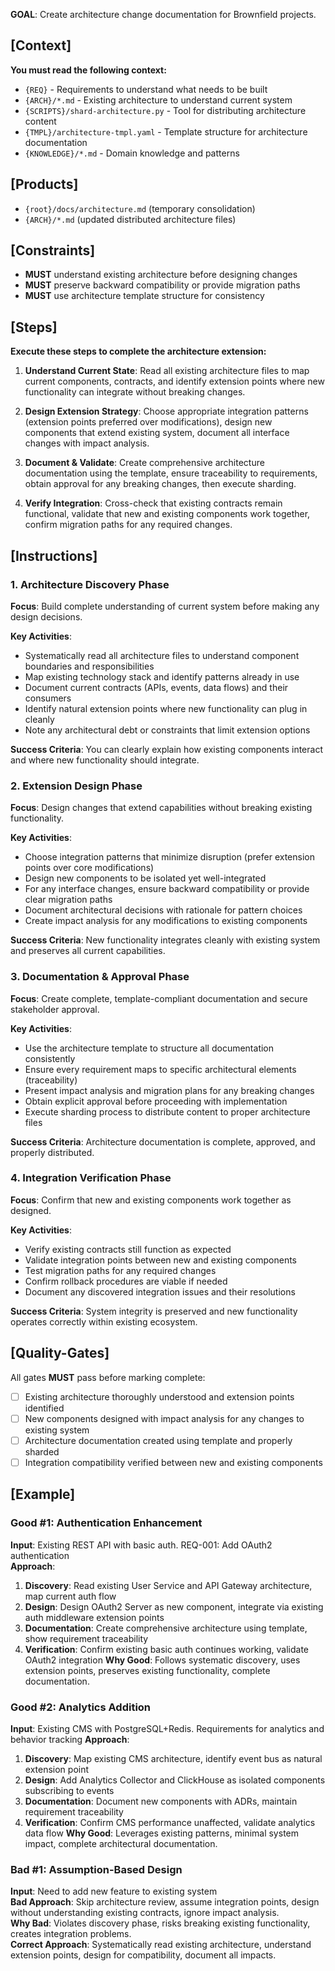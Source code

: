 **GOAL**: Create architecture change documentation for Brownfield projects.

## [Context]
**You must read the following context:**
- `{REQ}` - Requirements to understand what needs to be built
- `{ARCH}/*.md` - Existing architecture to understand current system
- `{SCRIPTS}/shard-architecture.py` - Tool for distributing architecture content
- `{TMPL}/architecture-tmpl.yaml` - Template structure for architecture documentation
- `{KNOWLEDGE}/*.md` - Domain knowledge and patterns

## [Products]
- `{root}/docs/architecture.md` (temporary consolidation)
- `{ARCH}/*.md` (updated distributed architecture files)

## [Constraints]
- **MUST** understand existing architecture before designing changes
- **MUST** preserve backward compatibility or provide migration paths
- **MUST** use architecture template structure for consistency

## [Steps]
**Execute these steps to complete the architecture extension:**

1. **Understand Current State**: Read all existing architecture files to map current components, contracts, and identify extension points where new functionality can integrate without breaking changes.

2. **Design Extension Strategy**: Choose appropriate integration patterns (extension points preferred over modifications), design new components that extend existing system, document all interface changes with impact analysis.

3. **Document & Validate**: Create comprehensive architecture documentation using the template, ensure traceability to requirements, obtain approval for any breaking changes, then execute sharding.

4. **Verify Integration**: Cross-check that existing contracts remain functional, validate that new and existing components work together, confirm migration paths for any required changes.

## [Instructions]

### 1. Architecture Discovery Phase
**Focus**: Build complete understanding of current system before making any design decisions.

**Key Activities**:
- Systematically read all architecture files to understand component boundaries and responsibilities
- Map existing technology stack and identify patterns already in use
- Document current contracts (APIs, events, data flows) and their consumers
- Identify natural extension points where new functionality can plug in cleanly
- Note any architectural debt or constraints that limit extension options

**Success Criteria**: You can clearly explain how existing components interact and where new functionality should integrate.

### 2. Extension Design Phase  
**Focus**: Design changes that extend capabilities without breaking existing functionality.

**Key Activities**:
- Choose integration patterns that minimize disruption (prefer extension points over core modifications)
- Design new components to be isolated yet well-integrated
- For any interface changes, ensure backward compatibility or provide clear migration paths
- Document architectural decisions with rationale for pattern choices
- Create impact analysis for any modifications to existing components

**Success Criteria**: New functionality integrates cleanly with existing system and preserves all current capabilities.

### 3. Documentation & Approval Phase
**Focus**: Create complete, template-compliant documentation and secure stakeholder approval.

**Key Activities**:
- Use the architecture template to structure all documentation consistently
- Ensure every requirement maps to specific architectural elements (traceability)
- Present impact analysis and migration plans for any breaking changes
- Obtain explicit approval before proceeding with implementation
- Execute sharding process to distribute content to proper architecture files

**Success Criteria**: Architecture documentation is complete, approved, and properly distributed.

### 4. Integration Verification Phase
**Focus**: Confirm that new and existing components work together as designed.

**Key Activities**:
- Verify existing contracts still function as expected
- Validate integration points between new and existing components  
- Test migration paths for any required changes
- Confirm rollback procedures are viable if needed
- Document any discovered integration issues and their resolutions

**Success Criteria**: System integrity is preserved and new functionality operates correctly within existing ecosystem.

## [Quality-Gates]
All gates **MUST** pass before marking complete:
- [ ] Existing architecture thoroughly understood and extension points identified  
- [ ] New components designed with impact analysis for any changes to existing system
- [ ] Architecture documentation created using template and properly sharded
- [ ] Integration compatibility verified between new and existing components

## [Example]

### Good #1: Authentication Enhancement
**Input**: Existing REST API with basic auth. REQ-001: Add OAuth2 authentication  
**Approach**: 
1. **Discovery**: Read existing User Service and API Gateway architecture, map current auth flow
2. **Design**: Design OAuth2 Server as new component, integrate via existing auth middleware extension points
3. **Documentation**: Create comprehensive architecture using template, show requirement traceability  
4. **Verification**: Confirm existing basic auth continues working, validate OAuth2 integration
**Why Good**: Follows systematic discovery, uses extension points, preserves existing functionality, complete documentation.

### Good #2: Analytics Addition  
**Input**: Existing CMS with PostgreSQL+Redis. Requirements for analytics and behavior tracking
**Approach**:
1. **Discovery**: Map existing CMS architecture, identify event bus as natural extension point
2. **Design**: Add Analytics Collector and ClickHouse as isolated components subscribing to events
3. **Documentation**: Document new components with ADRs, maintain requirement traceability
4. **Verification**: Confirm CMS performance unaffected, validate analytics data flow
**Why Good**: Leverages existing patterns, minimal system impact, complete architectural documentation.

### Bad #1: Assumption-Based Design
**Input**: Need to add new feature to existing system  
**Bad Approach**: Skip architecture review, assume integration points, design without understanding existing contracts, ignore impact analysis.  
**Why Bad**: Violates discovery phase, risks breaking existing functionality, creates integration problems.  
**Correct Approach**: Systematically read existing architecture, understand extension points, design for compatibility, document all impacts.
